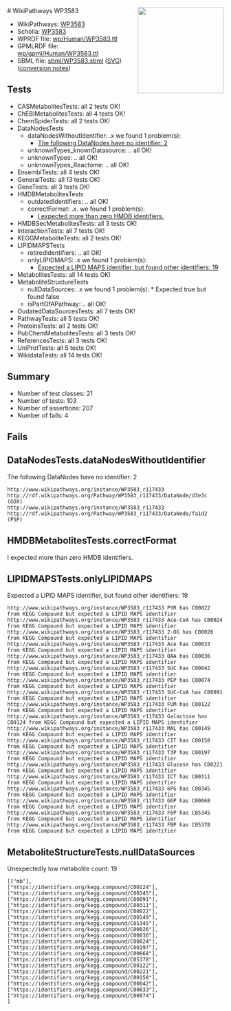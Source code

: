 <img style="float: right; width: 200px" src="../logo.png" />
# WikiPathways WP3583

* WikiPathways: [WP3583](https://identifiers.org/wikipathways:WP3583)
* Scholia: [WP3583](https://scholia.toolforge.org/wikipathways/WP3583)
* WPRDF file: [wp/Human/WP3583.ttl](../wp/Human/WP3583.ttl)
* GPMLRDF file: [wp/gpml/Human/WP3583.ttl](../wp/gpml/Human/WP3583.ttl)
* SBML file: [sbml/WP3583.sbml](../sbml/WP3583.sbml) ([SVG](../sbml/WP3583.svg)) ([conversion notes](../sbml/WP3583.txt))

## Tests
* CASMetabolitesTests: all 2 tests OK!
* ChEBIMetabolitesTests: all 4 tests OK!
* ChemSpiderTests: all 2 tests OK!
* DataNodesTests
    * dataNodesWithoutIdentifier: .x we found 1 problem(s):
        * [The following DataNodes have no identifier: 2](#d2d32fa1)
    * unknownTypes_knownDatasource: .. all OK!
    * unknownTypes: .. all OK!
    * unknownTypes_Reactome: .. all OK!
* EnsemblTests: all 4 tests OK!
* GeneralTests: all 13 tests OK!
* GeneTests: all 3 tests OK!
* HMDBMetabolitesTests
    * outdatedIdentifiers: .. all OK!
    * correctFormat: .x. we found 1 problem(s):
        * [I expected more than zero HMDB identifiers.](#ad154c1e)
* HMDBSecMetabolitesTests: all 3 tests OK!
* InteractionTests: all 7 tests OK!
* KEGGMetaboliteTests: all 2 tests OK!
* LIPIDMAPSTests
    * retiredIdentifiers: .. all OK!
    * onlyLIPIDMAPS: .x we found 1 problem(s):
        * [Expected a LIPID MAPS identifier, but found other identifiers: 19](#d0bfb681)
* MetabolitesTests: all 14 tests OK!
* MetaboliteStructureTests
    * nullDataSources: .x we found 1 problem(s):
            * Expected true but found false
    * isPartOfAPathway: .. all OK!
* OudatedDataSourcesTests: all 7 tests OK!
* PathwayTests: all 5 tests OK!
* ProteinsTests: all 2 tests OK!
* PubChemMetabolitesTests: all 3 tests OK!
* ReferencesTests: all 3 tests OK!
* UniProtTests: all 5 tests OK!
* WikidataTests: all 14 tests OK!


## Summary

* Number of test classes: 21
* Number of tests: 103
* Number of assertions: 207
* Number of fails: 4

## Fails

<a name="d2d32fa1" />

## DataNodesTests.dataNodesWithoutIdentifier

The following DataNodes have no identifier: 2
```
http://www.wikipathways.org/instance/WP3583_r117433 http://rdf.wikipathways.org/Pathway/WP3583_r117433/DataNode/d3e3c (GOX)
http://www.wikipathways.org/instance/WP3583_r117433 http://rdf.wikipathways.org/Pathway/WP3583_r117433/DataNode/fa1d2 (P5P)
```

<a name="ad154c1e" />

## HMDBMetabolitesTests.correctFormat

I expected more than zero HMDB identifiers.
<a name="d0bfb681" />

## LIPIDMAPSTests.onlyLIPIDMAPS

Expected a LIPID MAPS identifier, but found other identifiers: 19
```
http://www.wikipathways.org/instance/WP3583_r117433 PYR has C00022 from KEGG Compound but expected a LIPID MAPS identifier
http://www.wikipathways.org/instance/WP3583_r117433 Ace-CoA has C00024 from KEGG Compound but expected a LIPID MAPS identifier
http://www.wikipathways.org/instance/WP3583_r117433 2-OG has C00026 from KEGG Compound but expected a LIPID MAPS identifier
http://www.wikipathways.org/instance/WP3583_r117433 Ace has C00033 from KEGG Compound but expected a LIPID MAPS identifier
http://www.wikipathways.org/instance/WP3583_r117433 OAA has C00036 from KEGG Compound but expected a LIPID MAPS identifier
http://www.wikipathways.org/instance/WP3583_r117433 SUC has C00042 from KEGG Compound but expected a LIPID MAPS identifier
http://www.wikipathways.org/instance/WP3583_r117433 PEP has C00074 from KEGG Compound but expected a LIPID MAPS identifier
http://www.wikipathways.org/instance/WP3583_r117433 SUC-CoA has C00091 from KEGG Compound but expected a LIPID MAPS identifier
http://www.wikipathways.org/instance/WP3583_r117433 FUM has C00122 from KEGG Compound but expected a LIPID MAPS identifier
http://www.wikipathways.org/instance/WP3583_r117433 Galactose has C00124 from KEGG Compound but expected a LIPID MAPS identifier
http://www.wikipathways.org/instance/WP3583_r117433 MAL has C00149 from KEGG Compound but expected a LIPID MAPS identifier
http://www.wikipathways.org/instance/WP3583_r117433 CIT has C00158 from KEGG Compound but expected a LIPID MAPS identifier
http://www.wikipathways.org/instance/WP3583_r117433 T3P has C00197 from KEGG Compound but expected a LIPID MAPS identifier
http://www.wikipathways.org/instance/WP3583_r117433 Glucose has C00221 from KEGG Compound but expected a LIPID MAPS identifier
http://www.wikipathways.org/instance/WP3583_r117433 ICT has C00311 from KEGG Compound but expected a LIPID MAPS identifier
http://www.wikipathways.org/instance/WP3583_r117433 6PG has C00345 from KEGG Compound but expected a LIPID MAPS identifier
http://www.wikipathways.org/instance/WP3583_r117433 G6P has C00668 from KEGG Compound but expected a LIPID MAPS identifier
http://www.wikipathways.org/instance/WP3583_r117433 F6P has C05345 from KEGG Compound but expected a LIPID MAPS identifier
http://www.wikipathways.org/instance/WP3583_r117433 FBP has C05378 from KEGG Compound but expected a LIPID MAPS identifier
```

<a name="91904192" />

## MetaboliteStructureTests.nullDataSources

Unexpectedly low metabolite count: 19
```
[["mb"],
["https://identifiers.org/kegg.compound/C00124"],
["https://identifiers.org/kegg.compound/C00345"],
["https://identifiers.org/kegg.compound/C00091"],
["https://identifiers.org/kegg.compound/C00311"],
["https://identifiers.org/kegg.compound/C00022"],
["https://identifiers.org/kegg.compound/C00149"],
["https://identifiers.org/kegg.compound/C05345"],
["https://identifiers.org/kegg.compound/C00026"],
["https://identifiers.org/kegg.compound/C00036"],
["https://identifiers.org/kegg.compound/C00024"],
["https://identifiers.org/kegg.compound/C00197"],
["https://identifiers.org/kegg.compound/C00668"],
["https://identifiers.org/kegg.compound/C05378"],
["https://identifiers.org/kegg.compound/C00122"],
["https://identifiers.org/kegg.compound/C00221"],
["https://identifiers.org/kegg.compound/C00158"],
["https://identifiers.org/kegg.compound/C00042"],
["https://identifiers.org/kegg.compound/C00033"],
["https://identifiers.org/kegg.compound/C00074"]
]
```

